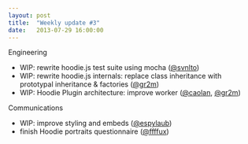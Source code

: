 ```yaml
---
layout: post
title:  "Weekly update #3"
date:   2013-07-29 16:00:00
---
```


Engineering

* WIP: rewrite hoodie.js test suite using mocha ([@svnlto](https://github.com/svnlto))
* WIP: rewrite hoodie.js internals: replace class inheritance with prototypal inheritance & factories ([@gr2m](https://github.com/gr2m))
* WIP: Hoodie Plugin architecture: improve worker ([@caolan](https://github.com/caolan), [@gr2m](https://github.com/gr2m))

Communications

* WIP: improve styling and embeds  ([@espylaub](https://github.com/espylaub))
* finish Hoodie portraits questionnaire ([@ffffux](https://github.com/ffffux))
